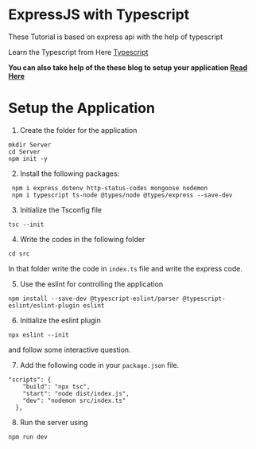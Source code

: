 # ExpressJS with Typescript

These Tutorial is based on express api with the help of typescript

Learn the Typescript from Here [Typescript](https://github.com/PrathameshDhande22/Web-Development-Tutorial/tree/main/Typescript)

**You can also take help of the these blog to setup your application [Read Here](https://blog.logrocket.com/how-to-set-up-node-typescript-express/)**

# Setup the Application

1. Create the folder for the application

```
mkdir Server
cd Server
npm init -y
```

2. Install the following packages:

```
 npm i express dotenv http-status-codes mongoose nodemon
 npm i typescript ts-node @types/node @types/express --save-dev
```

3. Initialize the Tsconfig file

```
tsc --init
```

4. Write the codes in the following folder

```
cd src
```

In that folder write the code in `index.ts` file and write the express code.

5. Use the eslint for controlling the application

```
npm install --save-dev @typescript-eslint/parser @typescript-eslint/eslint-plugin eslint
```

6. Initialize the eslint plugin

```
npx eslint --init
```

and follow some interactive question.

7. Add the following code in your `package.json` file.

```
"scripts": {
    "build": "npx tsc",
    "start": "node dist/index.js",
    "dev": "nodemon src/index.ts"
  },
```

8. Run the server using

```
npm run dev
```
